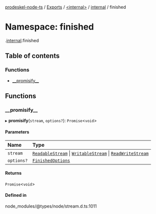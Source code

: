 [prodeskel-node-ts](../README.md) / [Exports](../modules.md) / [<internal\>](internal_.md) / [internal](internal_.internal.md) / finished

# Namespace: finished

[<internal>](internal_.md).[internal](internal_.internal.md).finished

## Table of contents

### Functions

- [\_\_promisify\_\_](internal_.internal.finished.md#__promisify__)

## Functions

### \_\_promisify\_\_

▸ **__promisify__**(`stream`, `options?`): `Promise`<`void`\>

#### Parameters

| Name | Type |
| :------ | :------ |
| `stream` | [`ReadableStream`](../interfaces/internal_.ReadableStream.md) \| [`WritableStream`](../interfaces/internal_.WritableStream.md) \| [`ReadWriteStream`](../interfaces/internal_.ReadWriteStream.md) |
| `options?` | [`FinishedOptions`](../interfaces/internal_.internal.FinishedOptions.md) |

#### Returns

`Promise`<`void`\>

#### Defined in

node_modules/@types/node/stream.d.ts:1011
